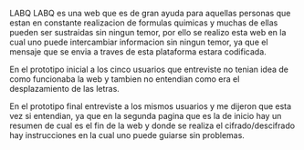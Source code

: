 LABQ
LABQ es una web que es de gran ayuda para aquellas personas que estan en constante realizacion de formulas quimicas
y muchas de ellas pueden ser sustraidas sin ningun temor, por ello se realizo esta web en la cual uno puede intercambiar informacion sin ningun temor, ya que el mensaje que se envia a traves de esta plataforma estara codificada.




En el prototipo inicial a los cinco usuarios que entreviste no tenian idea de como funcionaba la web y tambien no entendian como era el desplazamiento de las letras.


En el prototipo final entreviste a los mismos usuarios y me dijeron que esta vez si entendian, ya que en la segunda pagina que es la de inicio hay un resumen de cual es el fin de la web y donde se realiza el cifrado/descifrado hay instrucciones en la cual uno puede guiarse sin problemas.


